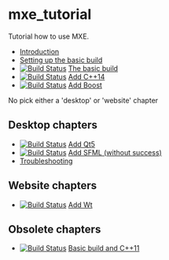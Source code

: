 # mxe_tutorial

Tutorial how to use MXE.

 * [Introduction](introduction/README.md)
 * [Setting up the basic build](setting_up_the_basic_build/README.md)
 * [![Build Status](https://travis-ci.org/richelbilderbeek/travis_qmake_gcc_cpp98.svg?branch=master)](https://travis-ci.org/richelbilderbeek/travis_qmake_gcc_cpp98) [The basic build](the_basic_build/README.md)
 * [![Build Status](https://travis-ci.org/richelbilderbeek/travis_qmake_gcc_cpp14.svg?branch=master)](https://travis-ci.org/richelbilderbeek/travis_qmake_gcc_cpp14) [Add C++14](add_cpp14/README.md)
 * [![Build Status](https://travis-ci.org/richelbilderbeek/travis_qmake_gcc_cpp14_boost.svg?branch=master)](https://travis-ci.org/richelbilderbeek/travis_qmake_gcc_cpp14_boost) [Add Boost](add_boost/README.md)

No pick either a 'desktop' or 'website' chapter

## Desktop chapters

 * [![Build Status](https://travis-ci.org/richelbilderbeek/travis_qmake_gcc_cpp14_boost_qt5.svg?branch=master)](https://travis-ci.org/richelbilderbeek/travis_qmake_gcc_cpp14_boost_qt5) [Add Qt5](add_qt5/README.md)
 * [![Build Status](https://travis-ci.org/richelbilderbeek/travis_qmake_gcc_cpp14_boost_qt5_sfml.svg?branch=master)](https://travis-ci.org/richelbilderbeek/travis_qmake_gcc_cpp14_boost_qt5_sfml) [Add SFML (without success)](add_sfml/README.md)
 * [Troubleshooting](troubleshooting/README.md)

## Website chapters

 * [![Build Status](https://travis-ci.org/richelbilderbeek/travis_qmake_gcc_cpp14_boost_wt.svg?branch=master)](https://travis-ci.org/richelbilderbeek/travis_qmake_gcc_cpp14_boost_wt) [Add Wt](add_wt/README.md)

## Obsolete chapters

 * [![Build Status](https://travis-ci.org/richelbilderbeek/travis_qmake_gcc_cpp11.svg?branch=master)](https://travis-ci.org/richelbilderbeek/travis_qmake_gcc_cpp11) [Basic build and C++11](add_cpp11/README.md)
